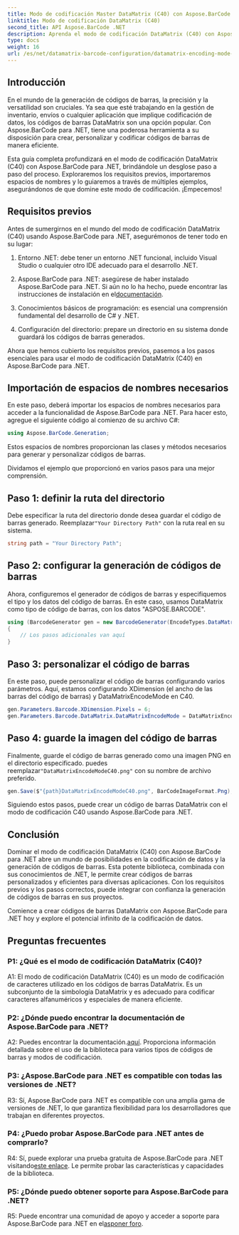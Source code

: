 ```yaml
---
title: Modo de codificación Master DataMatrix (C40) con Aspose.BarCode para .NET
linktitle: Modo de codificación DataMatrix (C40)
second_title: API Aspose.BarCode .NET
description: Aprenda el modo de codificación DataMatrix (C40) con Aspose.BarCode para .NET. Cree códigos de barras personalizados de manera eficiente. Explora la guía paso a paso.
type: docs
weight: 16
url: /es/net/datamatrix-barcode-configuration/datamatrix-encoding-mode-c40/
---
```

## Introducción

En el mundo de la generación de códigos de barras, la precisión y la versatilidad son cruciales. Ya sea que esté trabajando en la gestión de inventario, envíos o cualquier aplicación que implique codificación de datos, los códigos de barras DataMatrix son una opción popular. Con Aspose.BarCode para .NET, tiene una poderosa herramienta a su disposición para crear, personalizar y codificar códigos de barras de manera eficiente.

Esta guía completa profundizará en el modo de codificación DataMatrix (C40) con Aspose.BarCode para .NET, brindándole un desglose paso a paso del proceso. Exploraremos los requisitos previos, importaremos espacios de nombres y lo guiaremos a través de múltiples ejemplos, asegurándonos de que domine este modo de codificación. ¡Empecemos!

## Requisitos previos

Antes de sumergirnos en el mundo del modo de codificación DataMatrix (C40) usando Aspose.BarCode para .NET, asegurémonos de tener todo en su lugar:

1. Entorno .NET: debe tener un entorno .NET funcional, incluido Visual Studio o cualquier otro IDE adecuado para el desarrollo .NET.

2.  Aspose.BarCode para .NET: asegúrese de haber instalado Aspose.BarCode para .NET. Si aún no lo ha hecho, puede encontrar las instrucciones de instalación en el[documentación](https://reference.aspose.com/barcode/net/).

3. Conocimientos básicos de programación: es esencial una comprensión fundamental del desarrollo de C# y .NET.

4. Configuración del directorio: prepare un directorio en su sistema donde guardará los códigos de barras generados.

Ahora que hemos cubierto los requisitos previos, pasemos a los pasos esenciales para usar el modo de codificación DataMatrix (C40) en Aspose.BarCode para .NET.

## Importación de espacios de nombres necesarios

En este paso, deberá importar los espacios de nombres necesarios para acceder a la funcionalidad de Aspose.BarCode para .NET. Para hacer esto, agregue el siguiente código al comienzo de su archivo C#:

```csharp
using Aspose.BarCode.Generation;
```

Estos espacios de nombres proporcionan las clases y métodos necesarios para generar y personalizar códigos de barras.

Dividamos el ejemplo que proporcionó en varios pasos para una mejor comprensión.

## Paso 1: definir la ruta del directorio

 Debe especificar la ruta del directorio donde desea guardar el código de barras generado. Reemplazar`"Your Directory Path"` con la ruta real en su sistema.

```csharp
string path = "Your Directory Path";
```

## Paso 2: configurar la generación de códigos de barras

Ahora, configuremos el generador de códigos de barras y especifiquemos el tipo y los datos del código de barras. En este caso, usamos DataMatrix como tipo de código de barras, con los datos "ASPOSE.BARCODE".

```csharp
using (BarcodeGenerator gen = new BarcodeGenerator(EncodeTypes.DataMatrix, "ASPOSE.BARCODE"))
{
    // Los pasos adicionales van aquí
}
```

## Paso 3: personalizar el código de barras

En este paso, puede personalizar el código de barras configurando varios parámetros. Aquí, estamos configurando XDimension (el ancho de las barras del código de barras) y DataMatrixEncodeMode en C40.

```csharp
gen.Parameters.Barcode.XDimension.Pixels = 6;
gen.Parameters.Barcode.DataMatrix.DataMatrixEncodeMode = DataMatrixEncodeMode.C40;
```

## Paso 4: guarde la imagen del código de barras

 Finalmente, guarde el código de barras generado como una imagen PNG en el directorio especificado. puedes reemplazar`"DataMatrixEncodeModeC40.png"` con su nombre de archivo preferido.

```csharp
gen.Save($"{path}DataMatrixEncodeModeC40.png", BarCodeImageFormat.Png);
```

Siguiendo estos pasos, puede crear un código de barras DataMatrix con el modo de codificación C40 usando Aspose.BarCode para .NET.

## Conclusión

Dominar el modo de codificación DataMatrix (C40) con Aspose.BarCode para .NET abre un mundo de posibilidades en la codificación de datos y la generación de códigos de barras. Esta potente biblioteca, combinada con sus conocimientos de .NET, le permite crear códigos de barras personalizados y eficientes para diversas aplicaciones. Con los requisitos previos y los pasos correctos, puede integrar con confianza la generación de códigos de barras en sus proyectos.

Comience a crear códigos de barras DataMatrix con Aspose.BarCode para .NET hoy y explore el potencial infinito de la codificación de datos.

## Preguntas frecuentes

### P1: ¿Qué es el modo de codificación DataMatrix (C40)?

A1: El modo de codificación DataMatrix (C40) es un modo de codificación de caracteres utilizado en los códigos de barras DataMatrix. Es un subconjunto de la simbología DataMatrix y es adecuado para codificar caracteres alfanuméricos y especiales de manera eficiente.

### P2: ¿Dónde puedo encontrar la documentación de Aspose.BarCode para .NET?

 A2: Puedes encontrar la documentación.[aquí](https://reference.aspose.com/barcode/net/). Proporciona información detallada sobre el uso de la biblioteca para varios tipos de códigos de barras y modos de codificación.

### P3: ¿Aspose.BarCode para .NET es compatible con todas las versiones de .NET?

R3: Sí, Aspose.BarCode para .NET es compatible con una amplia gama de versiones de .NET, lo que garantiza flexibilidad para los desarrolladores que trabajan en diferentes proyectos.

### P4: ¿Puedo probar Aspose.BarCode para .NET antes de comprarlo?

 R4: Sí, puede explorar una prueba gratuita de Aspose.BarCode para .NET visitando[este enlace](https://releases.aspose.com/). Le permite probar las características y capacidades de la biblioteca.

### P5: ¿Dónde puedo obtener soporte para Aspose.BarCode para .NET?

R5: Puede encontrar una comunidad de apoyo y acceder a soporte para Aspose.BarCode para .NET en el[asponer foro](https://forum.aspose.com/c/barcode/13).
